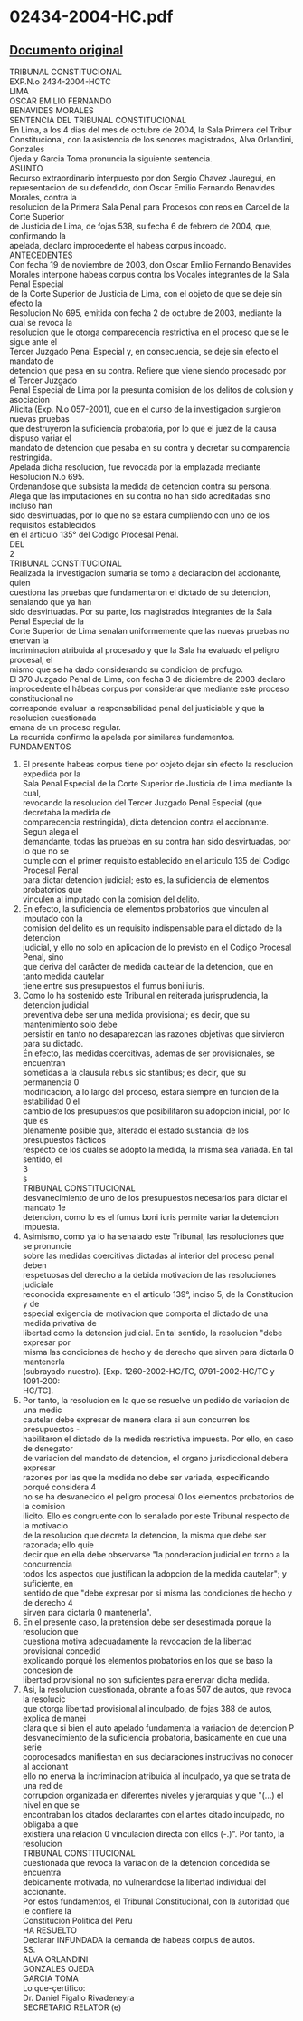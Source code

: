 
02434-2004-HC.pdf
=================
  
[Documento original](https://tc.gob.pe/jurisprudencia/2005/02434-2004-HC.pdf)  
---  
TRIBUNAL CONSTITUCIONAL  
EXP.N.o 2434-2004-HCTC  
LIMA  
OSCAR EMILIO FERNANDO  
BENAVIDES MORALES  
SENTENCIA DEL TRIBUNAL CONSTITUCIONAL  
En Lima, a los 4 dias del mes de octubre de 2004, la Sala Primera del Tribur  
Constitucional, con la asistencia de los senores magistrados, Alva Orlandini, Gonzales  
Ojeda y Garcia Toma pronuncia la siguiente sentencia.  
ASUNTO  
Recurso extraordinario interpuesto por don Sergio Chavez Jauregui, en  
representacion de su defendido, don Oscar Emilio Fernando Benavides Morales, contra la  
resolucion de la Primera Sala Penal para Procesos con reos en Carcel de la Corte Superior  
de Justicia de Lima, de fojas 538, su fecha 6 de febrero de 2004, que, confirmando la  
apelada, declaro improcedente el habeas corpus incoado.  
ANTECEDENTES  
Con fecha 19 de noviembre de 2003, don Oscar Emilio Fernando Benavides  
Morales interpone habeas corpus contra los Vocales integrantes de la Sala Penal Especial  
de la Corte Superior de Justicia de Lima, con el objeto de que se deje sin efecto la  
Resolucion No 695, emitida con fecha 2 de octubre de 2003, mediante la cual se revoca la  
resolucion que le otorga comparecencia restrictiva en el proceso que se le sigue ante el  
Tercer Juzgado Penal Especial y, en consecuencia, se deje sin efecto el mandato de  
detencion que pesa en su contra. Refiere que viene siendo procesado por el Tercer Juzgado  
Penal Especial de Lima por la presunta comision de los delitos de colusion y asociacion  
Alicita (Exp. N.o 057-2001), que en el curso de la investigacion surgieron nuevas pruebas  
que destruyeron la suficiencia probatoria, por lo que el juez de la causa dispuso variar el  
mandato de detencion que pesaba en su contra y decretar su comparencia restringida.  
Apelada dicha resolucion, fue revocada por la emplazada mediante Resolucion N.o 695.  
Ordenandose que subsista la medida de detencion contra su persona.  
Alega que las imputaciones en su contra no han sido acreditadas sino incluso han  
sido desvirtuadas, por lo que no se estara cumpliendo con uno de los requisitos establecidos  
en el articulo 135° del Codigo Procesal Penal.  
DEL  
2  
TRIBUNAL CONSTITUCIONAL  
Realizada la investigacion sumaria se tomo a declaracion del accionante, quien  
cuestiona las pruebas que fundamentaron el dictado de su detencion, senalando que ya han  
sido desvirtuadas. Por su parte, los magistrados integrantes de la Sala Penal Especial de la  
Corte Superior de Lima senalan uniformemente que las nuevas pruebas no enervan la  
incriminacion atribuida al procesado y que la Sala ha evaluado el peligro procesal, el  
mismo que se ha dado considerando su condicion de profugo.  
El 370 Juzgado Penal de Lima, con fecha 3 de diciembre de 2003 declaro  
improcedente el hâbeas corpus por considerar que mediante este proceso constitucional no  
corresponde evaluar la responsabilidad penal del justiciable y que la resolucion cuestionada  
emana de un proceso regular.  
La recurrida confirmo la apelada por similares fundamentos.  
FUNDAMENTOS  
1. El presente habeas corpus tiene por objeto dejar sin efecto la resolucion expedida por la  
Sala Penal Especial de la Corte Superior de Justicia de Lima mediante la cual,  
revocando la resolucion del Tercer Juzgado Penal Especial (que decretaba la medida de  
comparecencia restringida), dicta detencion contra el accionante. Segun alega el  
demandante, todas las pruebas en su contra han sido desvirtuadas, por lo que no se  
cumple con el primer requisito establecido en el articulo 135 del Codigo Procesal Penal  
para dictar detencion judicial; esto es, la suficiencia de elementos probatorios que  
vinculen al imputado con la comision del delito.  
2. En efecto, la suficiencia de elementos probatorios que vinculen al imputado con la  
comision del delito es un requisito indispensable para el dictado de la detencion  
judicial, y ello no solo en aplicacion de lo previsto en el Codigo Procesal Penal, sino  
que deriva del carâcter de medida cautelar de la detencion, que en tanto medida cautelar  
tiene entre sus presupuestos el fumus boni iuris.  
3. Como lo ha sostenido este Tribunal en reiterada jurisprudencia, la detencion judicial  
preventiva debe ser una medida provisional; es decir, que su mantenimiento solo debe  
persistir en tanto no desaparezcan las razones objetivas que sirvieron para su dictado.  
Én efecto, las medidas coercitivas, ademas de ser provisionales, se encuentran  
sometidas a la clausula rebus sic stantibus; es decir, que su permanencia 0  
modificacion, a lo largo del proceso, estara siempre en funcion de la estabilidad 0 el  
cambio de los presupuestos que posibilitaron su adopcion inicial, por lo que es  
plenamente posible que, alterado el estado sustancial de los presupuestos fâcticos  
respecto de los cuales se adopto la medida, la misma sea variada. En tal sentido, el  
3  
s  
TRIBUNAL CONSTITUCIONAL  
desvanecimiento de uno de los presupuestos necesarios para dictar el mandato 1e  
detencion, como lo es el fumus boni iuris permite variar la detencion impuesta.  
4. Asimismo, como ya lo ha senalado este Tribunal, las resoluciones que se pronuncie  
sobre las medidas coercitivas dictadas al interior del proceso penal deben  
respetuosas del derecho a la debida motivacion de las resoluciones judiciale  
reconocida expresamente en el articulo 139°, inciso 5, de la Constitucion y de  
especial exigencia de motivacion que comporta el dictado de una medida privativa de  
libertad como la detencion judicial. En tal sentido, la resolucion "debe expresar por  
misma las condiciones de hecho y de derecho que sirven para dictarla 0 mantenerla  
(subrayado nuestro). [Exp. 1260-2002-HC/TC, 0791-2002-HC/TC y 1091-200:  
HC/TC].  
5. Por tanto, la resolucion en la que se resuelve un pedido de variacion de una medic  
cautelar debe expresar de manera clara si aun concurren los presupuestos -  
habilitaron el dictado de la medida restrictiva impuesta. Por ello, en caso de denegator  
de variacion del mandato de detencion, el organo jurisdiccional debera expresar  
razones por las que la medida no debe ser variada, especificando porqué considera 4  
no se ha desvanecido el peligro procesal 0 los elementos probatorios de la comision  
ilicito. Ello es congruente con lo senalado por este Tribunal respecto de la motivacio  
de la resolucion que decreta la detencion, la misma que debe ser razonada; ello quie  
decir que en ella debe observarse "la ponderacion judicial en torno a la concurrencia  
todos los aspectos que justifican la adopcion de la medida cautelar"; y suficiente, en  
sentido de que "debe expresar por si misma las condiciones de hecho y de derecho 4  
sirven para dictarla 0 mantenerla".  
6. En el presente caso, la pretension debe ser desestimada porque la resolucion que  
cuestiona motiva adecuadamente la revocacion de la libertad provisional concedid  
explicando porqué los elementos probatorios en los que se baso la concesion de  
libertad provisional no son suficientes para enervar dicha medida.  
7. Asi, la resolucion cuestionada, obrante a fojas 507 de autos, que revoca la resolucic  
que otorga libertad provisional al inculpado, de fojas 388 de autos, explica de manei  
clara que si bien el auto apelado fundamenta la variacion de detencion P  
desvanecimiento de la suficiencia probatoria, basicamente en que una serie  
coprocesados manifiestan en sus declaraciones instructivas no conocer al accionant  
ello no enerva la incriminacion atribuida al inculpado, ya que se trata de una red de  
corrupcion organizada en diferentes niveles y jerarquias y que "(...) el nivel en que se  
encontraban los citados declarantes con el antes citado inculpado, no obligaba a que  
existiera una relacion 0 vinculacion directa con ellos (-.)". Por tanto, la resolucion  
TRIBUNAL CONSTITUCIONAL  
cuestionada que revoca la variacion de la detencion concedida se encuentra  
debidamente motivada, no vulnerandose la libertad individual del accionante.  
Por estos fundamentos, el Tribunal Constitucional, con la autoridad que le confiere la  
Constitucion Politica del Peru  
HA RESUELTO  
Declarar INFUNDADA la demanda de habeas corpus de autos.  
SS.  
ALVA ORLANDINI  
GONZALES OJEDA  
GARCIA TOMA  
Lo que-çertifico:  
Dr. Daniel Figallo Rivadeneyra  
SECRETARIO RELATOR (e)